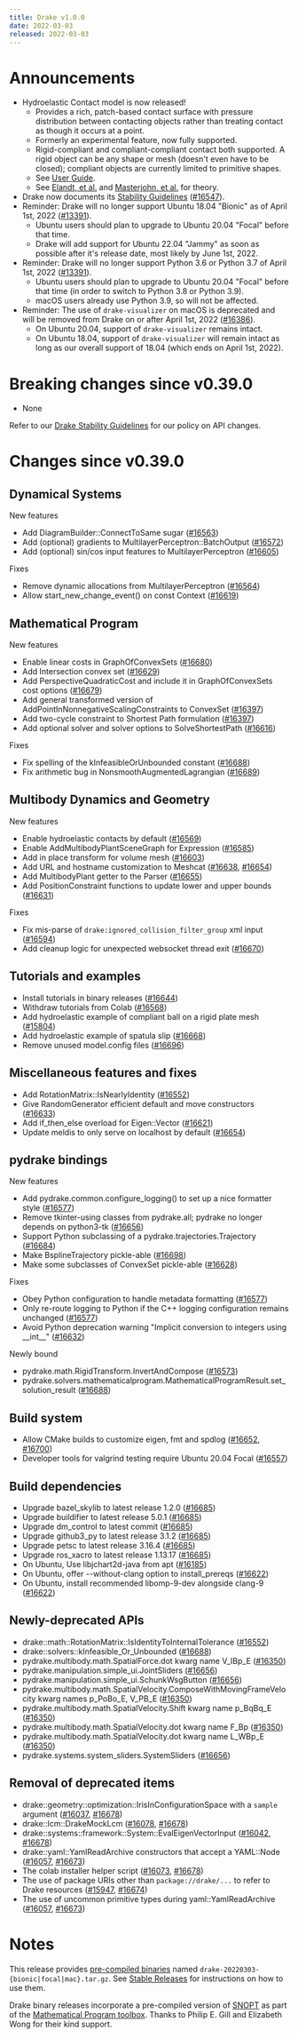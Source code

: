 ```yaml
---
title: Drake v1.0.0
date: 2022-03-03
released: 2022-03-03
---
```


# Announcements

* Hydroelastic Contact model is now released!
  * Provides a rich, patch-based contact surface with pressure distribution
    between contacting objects rather than treating contact as though it
    occurs at a point.
  * Formerly an experimental feature, now fully supported.
  * Rigid-compliant and compliant-compliant contact both supported.
    A rigid object can be any shape or mesh (doesn't even have to be closed);
    compliant objects are currently limited to primitive shapes.
  * See [User Guide](https://drake.mit.edu/doxygen_cxx/group__hydroelastic__user__guide.html).
  * See [Elandt, et al.](https://arxiv.org/abs/1904.11433)
    and [Masterjohn, et al.](https://arxiv.org/abs/2110.04157) for theory.
* Drake now documents its [Stability Guidelines](/stable.html) ([#16547][_#16547]).
* Reminder: Drake will no longer support Ubuntu 18.04 "Bionic" as of
  April 1st, 2022 ([#13391][_#13391]).
  * Ubuntu users should plan to upgrade to Ubuntu 20.04 "Focal" before that
    time.
  * Drake will add support for Ubuntu 22.04 "Jammy" as soon as possible
    after it's release date, most likely by June 1st, 2022.
* Reminder: Drake will no longer support Python 3.6 or Python 3.7 of
  April 1st, 2022 ([#13391][_#13391]).
  * Ubuntu users should plan to upgrade to Ubuntu 20.04 "Focal" before that
    time (in order to switch to Python 3.8 or Python 3.9).
  * macOS users already use Python 3.9, so will not be affected.
* Reminder: The use of ``drake-visualizer`` on macOS is deprecated and will be
  removed from Drake on or after April 1st, 2022 ([#16386][_#16386]).
  * On Ubuntu 20.04, support of ``drake-visualizer`` remains intact.
  * On Ubuntu 18.04, support of ``drake-visualizer`` will remain intact as
    long as our overall support of 18.04 (which ends on April 1st, 2022).

# Breaking changes since v0.39.0

* None

Refer to our [Drake Stability Guidelines](/stable.html) for our policy
on API changes.

# Changes since v0.39.0

## Dynamical Systems

<!-- <relnotes for systems go here> -->

New features

* Add DiagramBuilder::ConnectToSame sugar ([#16563][_#16563])
* Add (optional) gradients to MultilayerPerceptron::BatchOutput ([#16572][_#16572])
* Add (optional) sin/cos input features to MultilayerPerceptron ([#16605][_#16605])

Fixes

* Remove dynamic allocations from MultilayerPerceptron ([#16564][_#16564])
* Allow start_new_change_event() on const Context ([#16619][_#16619])

## Mathematical Program

<!-- <relnotes for solvers go here> -->

New features

* Enable linear costs in GraphOfConvexSets ([#16680][_#16680])
* Add Intersection convex set ([#16629][_#16629])
* Add PerspectiveQuadraticCost and include it in GraphOfConvexSets cost options ([#16679][_#16679])
* Add general transformed version of AddPointInNonnegativeScalingConstraints to ConvexSet ([#16397][_#16397])
* Add two-cycle constraint to Shortest Path formulation ([#16397][_#16397])
* Add optional solver and solver options to SolveShortestPath ([#16616][_#16616])

Fixes

* Fix spelling of the kInfeasibleOrUnbounded constant ([#16688][_#16688])
* Fix arithmetic bug in NonsmoothAugmentedLagrangian ([#16689][_#16689])

## Multibody Dynamics and Geometry

<!-- <relnotes for geometry,multibody go here> -->

New features

* Enable hydroelastic contacts by default ([#16569][_#16569])
* Enable AddMultibodyPlantSceneGraph for Expression ([#16585][_#16585])
* Add in place transform for volume mesh ([#16603][_#16603])
* Add URL and hostname customization to Meshcat ([#16638][_#16638], [#16654][_#16654])
* Add MultibodyPlant getter to the Parser ([#16655][_#16655])
* Add PositionConstraint functions to update lower and upper bounds ([#16631][_#16631])

Fixes

* Fix mis-parse of `drake:ignored_collision_filter_group` xml input ([#16594][_#16594])
* Add cleanup logic for unexpected websocket thread exit ([#16670][_#16670])

## Tutorials and examples

<!-- <relnotes for examples,tutorials go here> -->

* Install tutorials in binary releases ([#16644][_#16644])
* Withdraw tutorials from Colab ([#16568][_#16568])
* Add hydroelastic example of compliant ball on a rigid plate mesh ([#15804][_#15804])
* Add hydroelastic example of spatula slip ([#16668][_#16668])
* Remove unused model.config files ([#16696][_#16696])

## Miscellaneous features and fixes

<!-- <relnotes for common,math,lcm,lcmtypes,manipulation,perception go here> -->

* Add RotationMatrix::IsNearlyIdentity ([#16552][_#16552])
* Give RandomGenerator efficient default and move constructors ([#16633][_#16633])
* Add if_then_else overload for Eigen::Vector ([#16621][_#16621])
* Update meldis to only serve on localhost by default ([#16654][_#16654])

## pydrake bindings

<!-- <relnotes for bindings go here> -->

New features

* Add pydrake.common.configure_logging() to set up a nice formatter style ([#16577][_#16577])
* Remove tkinter-using classes from pydrake.all; pydrake no longer depends on python3-tk ([#16656][_#16656])
* Support Python subclassing of a pydrake.trajectories.Trajectory ([#16684][_#16684])
* Make BsplineTrajectory pickle-able ([#16698][_#16698])
* Make some subclasses of ConvexSet pickle-able ([#16628][_#16628])

Fixes

* Obey Python configuration to handle metadata formatting ([#16577][_#16577])
* Only re-route logging to Python if the C++ logging configuration remains unchanged ([#16577][_#16577])
* Avoid Python deprecation warning "Implicit conversion to integers using \_\_int\_\_" ([#16632][_#16632])

Newly bound

* pydrake.math.RigidTransform.InvertAndCompose ([#16573][_#16573])
* pydrake.solvers.mathematicalprogram.MathematicalProgramResult.set_solution_result ([#16688][_#16688])

## Build system

<!-- <relnotes for cmake,doc,setup,third_party,tools go here> -->

* Allow CMake builds to customize eigen, fmt and spdlog ([#16652][_#16652], [#16700][_#16700])
* Developer tools for valgrind testing require Ubuntu 20.04 Focal ([#16557][_#16557])

## Build dependencies

<!-- Manually relocate any "Upgrade foo_external to latest" lines to here, -->
<!-- and then sort them alphabetically. -->

* Upgrade bazel_skylib to latest release 1.2.0 ([#16685][_#16685])
* Upgrade buildifier to latest release 5.0.1 ([#16685][_#16685])
* Upgrade dm_control to latest commit ([#16685][_#16685])
* Upgrade github3_py to latest release 3.1.2 ([#16685][_#16685])
* Upgrade petsc to latest release 3.16.4 ([#16685][_#16685])
* Upgrade ros_xacro to latest release 1.13.17 ([#16685][_#16685])
* On Ubuntu, Use libjchart2d-java from apt ([#16185][_#16185])
* On Ubuntu, offer --without-clang option to install_prereqs ([#16622][_#16622])
* On Ubuntu, install recommended libomp-9-dev alongside clang-9 ([#16622][_#16622])

## Newly-deprecated APIs

* drake::math::RotationMatrix::IsIdentityToInternalTolerance ([#16552][_#16552])
* drake::solvers::kInfeasible_Or_Unbounded ([#16688][_#16688])
* pydrake.multibody.math.SpatialForce.dot kwarg name V_IBp_E ([#16350][_#16350])
* pydrake.manipulation.simple_ui.JointSliders ([#16656][_#16656])
* pydrake.manipulation.simple_ui.SchunkWsgButton ([#16656][_#16656])
* pydrake.multibody.math.SpatialVelocity.ComposeWithMovingFrameVelocity kwarg names p_PoBo_E, V_PB_E ([#16350][_#16350])
* pydrake.multibody.math.SpatialVelocity.Shift kwarg name p_BqBq_E ([#16350][_#16350])
* pydrake.multibody.math.SpatialVelocity.dot kwarg name F_Bp ([#16350][_#16350])
* pydrake.multibody.math.SpatialVelocity.dot kwarg name L_WBp_E ([#16350][_#16350])
* pydrake.systems.system_sliders.SystemSliders ([#16656][_#16656])

## Removal of deprecated items

* drake::geometry::optimization::IrisInConfigurationSpace with a `sample` argument ([#16037][_#16037], [#16678][_#16678])
* drake::lcm::DrakeMockLcm ([#16078][_#16078], [#16678][_#16678])
* drake::systems::framework::System::EvalEigenVectorInput ([#16042][_#16042], [#16678][_#16678])
* drake::yaml::YamlReadArchive constructors that accept a YAML::Node ([#16057][_#16057], [#16673][_#16673])
* The colab installer helper script ([#16073][_#16073], [#16678][_#16678])
* The use of package URIs other than `package://drake/...` to refer to Drake resources ([#15947][_#15947], [#16674][_#16674])
* The use of uncommon primitive types during yaml::YamlReadArchive ([#16057][_#16057], [#16673][_#16673])

# Notes

This release provides [pre-compiled binaries](https://github.com/RobotLocomotion/drake/releases/tag/v1.0.0) named
``drake-20220303-{bionic|focal|mac}.tar.gz``. See [Stable Releases](/from_binary.html#stable-releases) for instructions on how to use them.

Drake binary releases incorporate a pre-compiled version of [SNOPT](https://ccom.ucsd.edu/~optimizers/solvers/snopt/) as part of the
[Mathematical Program toolbox](https://drake.mit.edu/doxygen_cxx/group__solvers.html). Thanks to
Philip E. Gill and Elizabeth Wong for their kind support.

<!-- <begin issue links> -->
[_#13391]: https://github.com/RobotLocomotion/drake/pull/13391
[_#15804]: https://github.com/RobotLocomotion/drake/pull/15804
[_#15947]: https://github.com/RobotLocomotion/drake/pull/15947
[_#16037]: https://github.com/RobotLocomotion/drake/pull/16037
[_#16042]: https://github.com/RobotLocomotion/drake/pull/16042
[_#16057]: https://github.com/RobotLocomotion/drake/pull/16057
[_#16073]: https://github.com/RobotLocomotion/drake/pull/16073
[_#16078]: https://github.com/RobotLocomotion/drake/pull/16078
[_#16185]: https://github.com/RobotLocomotion/drake/pull/16185
[_#16350]: https://github.com/RobotLocomotion/drake/pull/16350
[_#16386]: https://github.com/RobotLocomotion/drake/pull/16386
[_#16397]: https://github.com/RobotLocomotion/drake/pull/16397
[_#16547]: https://github.com/RobotLocomotion/drake/pull/16547
[_#16552]: https://github.com/RobotLocomotion/drake/pull/16552
[_#16557]: https://github.com/RobotLocomotion/drake/pull/16557
[_#16563]: https://github.com/RobotLocomotion/drake/pull/16563
[_#16564]: https://github.com/RobotLocomotion/drake/pull/16564
[_#16568]: https://github.com/RobotLocomotion/drake/pull/16568
[_#16569]: https://github.com/RobotLocomotion/drake/pull/16569
[_#16572]: https://github.com/RobotLocomotion/drake/pull/16572
[_#16573]: https://github.com/RobotLocomotion/drake/pull/16573
[_#16577]: https://github.com/RobotLocomotion/drake/pull/16577
[_#16585]: https://github.com/RobotLocomotion/drake/pull/16585
[_#16594]: https://github.com/RobotLocomotion/drake/pull/16594
[_#16603]: https://github.com/RobotLocomotion/drake/pull/16603
[_#16605]: https://github.com/RobotLocomotion/drake/pull/16605
[_#16616]: https://github.com/RobotLocomotion/drake/pull/16616
[_#16619]: https://github.com/RobotLocomotion/drake/pull/16619
[_#16621]: https://github.com/RobotLocomotion/drake/pull/16621
[_#16622]: https://github.com/RobotLocomotion/drake/pull/16622
[_#16628]: https://github.com/RobotLocomotion/drake/pull/16628
[_#16629]: https://github.com/RobotLocomotion/drake/pull/16629
[_#16631]: https://github.com/RobotLocomotion/drake/pull/16631
[_#16632]: https://github.com/RobotLocomotion/drake/pull/16632
[_#16633]: https://github.com/RobotLocomotion/drake/pull/16633
[_#16638]: https://github.com/RobotLocomotion/drake/pull/16638
[_#16644]: https://github.com/RobotLocomotion/drake/pull/16644
[_#16652]: https://github.com/RobotLocomotion/drake/pull/16652
[_#16654]: https://github.com/RobotLocomotion/drake/pull/16654
[_#16655]: https://github.com/RobotLocomotion/drake/pull/16655
[_#16656]: https://github.com/RobotLocomotion/drake/pull/16656
[_#16668]: https://github.com/RobotLocomotion/drake/pull/16668
[_#16670]: https://github.com/RobotLocomotion/drake/pull/16670
[_#16673]: https://github.com/RobotLocomotion/drake/pull/16673
[_#16674]: https://github.com/RobotLocomotion/drake/pull/16674
[_#16678]: https://github.com/RobotLocomotion/drake/pull/16678
[_#16679]: https://github.com/RobotLocomotion/drake/pull/16679
[_#16680]: https://github.com/RobotLocomotion/drake/pull/16680
[_#16684]: https://github.com/RobotLocomotion/drake/pull/16684
[_#16685]: https://github.com/RobotLocomotion/drake/pull/16685
[_#16688]: https://github.com/RobotLocomotion/drake/pull/16688
[_#16689]: https://github.com/RobotLocomotion/drake/pull/16689
[_#16696]: https://github.com/RobotLocomotion/drake/pull/16696
[_#16698]: https://github.com/RobotLocomotion/drake/pull/16698
[_#16700]: https://github.com/RobotLocomotion/drake/pull/16700
<!-- <end issue links> -->

<!--
  Current oldest_commit c95ac12807375c61d9426802570a9fc635e377c1 (exclusive).
  Current newest_commit 06e1deb12539f05eff968c5bd9e11d259916f268 (inclusive).
-->
